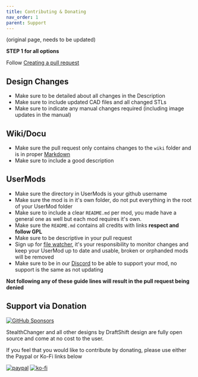 ```yaml
---
title: Contributing & Donating
nav_order: 1
parent: Support
---
```

<!-- Use the page layout at TOC.md:  https://github.com/sdylewski/StealthChanger/blob/main/docs/TOC.md -->

(original page, needs to be updated)


**STEP 1 for all options**

Follow [Creating a pull request](https://docs.github.com/en/pull-requests/collaborating-with-pull-requests/proposing-changes-to-your-work-with-pull-requests/creating-a-pull-request)


## Design Changes

- Make sure to be detailed about all changes in the Description
- Make sure to include updated CAD files and all changed STLs
- Make sure to indicate any manual changes required (including image updates in the manual)


## Wiki/Docu

- Make sure the pull request only contains changes to the `wiki` folder and is in proper [Markdown](https://en.wikipedia.org/wiki/Markdown)
- Make sure to include a good description


## UserMods

- Make sure the directory in UserMods is your github username
- Make sure the mod is in it's own folder, do not put everything in the root of your UserMod folder
- Make sure to include a clear `README.md` per mod, you made have a general one as well but each mod requires it's own.
- Make sure the `README.md` contains all credits with links **respect and follow GPL**
- Make sure to be descriptive in your pull request
- Sign up for [file watcher](https://app.github-file-watcher.com/), it's your responsibility to monitor changes and keep your UserMod up to date and usable, broken or orphanded mods will be removed
- Make sure to be in our [Discord](https://discord.gg/jJs73c6vSc) to be able to support your mod, no support is the same as not updating


**Not following any of these guide lines will result in the pull request being denied**


## Support via Donation

<a href="https://github.com/sponsors/DraftShift" target="_blank" alt="Sponsor Us">![GitHub Sponsors](https://img.shields.io/github/sponsors/DraftShift?logo=githubsponsors&label=Sponsors&labelColor=rgb(246%2C%20248%2C%20250)&color=rgb(191%2C%2057%2C%20137))</a>

StealthChanger and all other designs by DraftShift design are fully open source and come at no cost to the user.

If you feel that you would like to contribute by donating, please use either the Paypal or Ko-Fi links below

[![paypal](https://www.paypalobjects.com/en_US/i/btn/btn_donateCC_LG.gif)](https://www.paypal.com/cgi-bin/webscr?cmd=_s-xclick&hosted_button_id=QB27XC84YZPA4)  [![ko-fi](https://ko-fi.com/img/githubbutton_sm.svg)](https://ko-fi.com/L3L0XA8TK)
